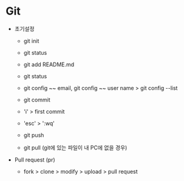 # Git

- 초기설정

  - git init

  - git status

  - git add README.md

  - git status

  - git config ~~ email, git config ~~ user name > git config --list

  - git commit

  - 'i' > first commit

  - 'esc' > ':wq' 

  - git push

  - git pull (git에 있는 파일이 내 PC에 없을 경우)

- Pull request (pr)

  - fork > clone > modify > upload > pull request